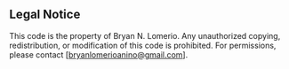 ## Legal Notice

This code is the property of Bryan N. Lomerio. Any unauthorized copying, redistribution, or modification of this code is prohibited. For permissions, please contact [bryanlomerioanino@gmail.com].
